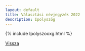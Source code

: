 ```yaml
---
layout: default
title: Választási névjegyzék 2022
description: Ipolyszög
---
```


{% include Ipolyszooxg.html %}

[Vissza](./)